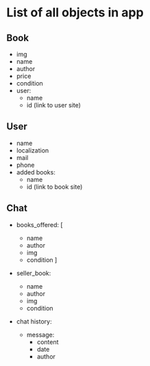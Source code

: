 # List of all objects in app

## Book

* img
* name
* author
* price
* condition
* user:
    - name
    - id (link to user site)

## User

* name
* localization
* mail
* phone
* added books:
    - name
    - id (link to book site)

## Chat

* books_offered: [
    - name
    - author
    - img
    - condition
      ]

* seller_book:
    - name
    - author
    - img
    - condition

* chat history:
    - message:
        - content
        - date
        - author